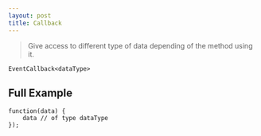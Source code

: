 ```yaml
---
layout: post
title: Callback
---
```


> Give access to different type of data depending of the method using it.

	EventCallback<dataType>

Full Example
------------

	function(data) {
        data // of type dataType     
    });

